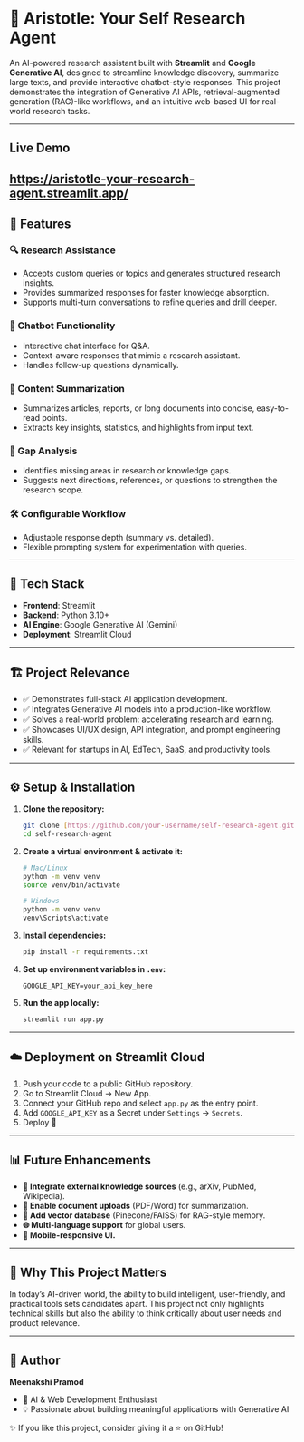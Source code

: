 # 🤖 Aristotle: Your Self Research Agent

An AI-powered research assistant built with **Streamlit** and **Google Generative AI**, designed to streamline knowledge discovery, summarize large texts, and provide interactive chatbot-style responses. This project demonstrates the integration of Generative AI APIs, retrieval-augmented generation (RAG)-like workflows, and an intuitive web-based UI for real-world research tasks.

---
## Live Demo
https://aristotle-your-research-agent.streamlit.app/
---
## 🚀 Features

### 🔍 Research Assistance
* Accepts custom queries or topics and generates structured research insights.
* Provides summarized responses for faster knowledge absorption.
* Supports multi-turn conversations to refine queries and drill deeper.

### 💬 Chatbot Functionality
* Interactive chat interface for Q&A.
* Context-aware responses that mimic a research assistant.
* Handles follow-up questions dynamically.

### 📄 Content Summarization
* Summarizes articles, reports, or long documents into concise, easy-to-read points.
* Extracts key insights, statistics, and highlights from input text.

### 🎯 Gap Analysis
* Identifies missing areas in research or knowledge gaps.
* Suggests next directions, references, or questions to strengthen the research scope.

### 🛠️ Configurable Workflow
* Adjustable response depth (summary vs. detailed).
* Flexible prompting system for experimentation with queries.

---

## 📂 Tech Stack
* **Frontend**: Streamlit
* **Backend**: Python 3.10+
* **AI Engine**: Google Generative AI (Gemini)
* **Deployment**: Streamlit Cloud

---

## 🏗️ Project Relevance
* ✅ Demonstrates full-stack AI application development.
* ✅ Integrates Generative AI models into a production-like workflow.
* ✅ Solves a real-world problem: accelerating research and learning.
* ✅ Showcases UI/UX design, API integration, and prompt engineering skills.
* ✅ Relevant for startups in AI, EdTech, SaaS, and productivity tools.


---

## ⚙️ Setup & Installation
1.  **Clone the repository:**
    ```bash
    git clone [https://github.com/your-username/self-research-agent.git](https://github.com/your-username/self-research-agent.git)
    cd self-research-agent
    ```
2.  **Create a virtual environment & activate it:**
    ```bash
    # Mac/Linux
    python -m venv venv
    source venv/bin/activate
    
    # Windows
    python -m venv venv
    venv\Scripts\activate
    ```
3.  **Install dependencies:**
    ```bash
    pip install -r requirements.txt
    ```
4.  **Set up environment variables in `.env`:**
    ```
    GOOGLE_API_KEY=your_api_key_here
    ```
5.  **Run the app locally:**
    ```bash
    streamlit run app.py
    ```

---

## ☁️ Deployment on Streamlit Cloud
1.  Push your code to a public GitHub repository.
2.  Go to Streamlit Cloud -> New App.
3.  Connect your GitHub repo and select `app.py` as the entry point.
4.  Add `GOOGLE_API_KEY` as a Secret under `Settings` -> `Secrets`.
5.  Deploy 🎉

---

## 📊 Future Enhancements
* **🔗 Integrate external knowledge sources** (e.g., arXiv, PubMed, Wikipedia).
* **📑 Enable document uploads** (PDF/Word) for summarization.
* **🧠 Add vector database** (Pinecone/FAISS) for RAG-style memory.
* **🌐 Multi-language support** for global users.
* **📱 Mobile-responsive UI.**

---

## 📌 Why This Project Matters
In today’s AI-driven world, the ability to build intelligent, user-friendly, and practical tools sets candidates apart. This project not only highlights technical skills but also the ability to think critically about user needs and product relevance.

---

## 👤 Author
**Meenakshi Pramod**
* 🚀 AI & Web Development Enthusiast
* 💡 Passionate about building meaningful applications with Generative AI
  
✨ If you like this project, consider giving it a ⭐ on GitHub!
